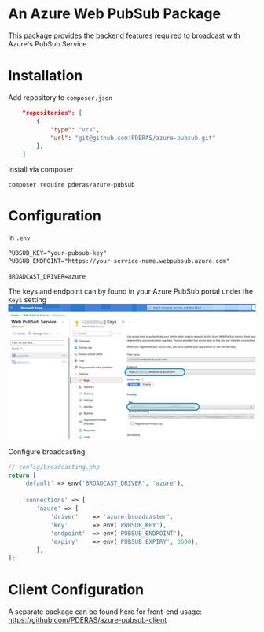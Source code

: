# An Azure Web PubSub Package
This package provides the backend features required to broadcast with Azure's PubSub Service

# Installation
Add repository to `composer.json`
```json
    "repositories": [
        {
            "type": "vcs",
            "url": "git@github.com:PDERAS/azure-pubsub.git"
        },
    ]
```

Install via composer 
```
composer require pderas/azure-pubsub
```


# Configuration
In `.env`
```env
PUBSUB_KEY="your-pubsub-key"
PUBSUB_ENDPOINT="https://your-service-name.webpubsub.azure.com"

BROADCAST_DRIVER=azure
```

The keys and endpoint can by found in your Azure PubSub portal under the `Keys` setting
![Azure portal screenshot](images/azure_config.png)

Configure broadcasting
```php
// config/broadcasting.php
return [
    'default' => env('BROADCAST_DRIVER', 'azure'),

    'connections' => [
        'azure' => [
            'driver'    => 'azure-broadcaster',
            'key'       => env('PUBSUB_KEY'),
            'endpoint'  => env('PUBSUB_ENDPOINT'),
            'expiry'    => env('PUBSUB_EXPIRY', 3600),
        ],
];
```

# Client Configuration
A separate package can be found here for front-end usage: https://github.com/PDERAS/azure-pubsub-client